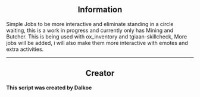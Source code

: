 <h2 align='center'>Information</h2>

Simple Jobs to be more interactive and eliminate standing in a circle waiting, this is a work in progress and currently only has Mining and Butcher. This is being used with ox_inventory and tgiaan-skillcheck, More jobs will be added, i will also make them more interactive with emotes and extra activities. 

---

<h2 align='center'>Creator</h2>
<b>This script was created by Dalkoe
